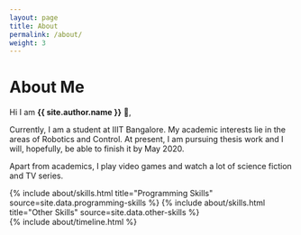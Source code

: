 ```yaml
---
layout: page
title: About
permalink: /about/
weight: 3
---
```


# **About Me**

Hi I am **{{ site.author.name }}** :wave:,<br>

Currently, I am a student at IIIT Bangalore. My academic interests lie in the areas of Robotics and Control. At present, I am pursuing thesis work and I will, hopefully, be able to finish it by May 2020.

Apart from academics, I play video games and watch a lot of science fiction and TV series. 

<div class="row">
{% include about/skills.html title="Programming Skills" source=site.data.programming-skills %}
{% include about/skills.html title="Other Skills" source=site.data.other-skills %}
</div>

<div class="row">
{% include about/timeline.html %}
</div>
